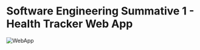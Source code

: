 # Software Engineering Summative 1 - Health Tracker Web App
![WebApp]([https://github.com/hrishikavaiwala/Software-Engineering-Summative-1/assets/126560322/9fc94e11-911d-4abf-a221-89b1a98a1b1f](https://tbochard.github.io/health-tracker-web-application/dashboard.html))

